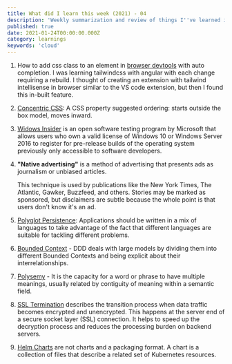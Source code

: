 ```yaml
---
title: What did I learn this week (2021) - 04
description: 'Weekly summarization and review of things I''ve learned in the fourth week of January 2021'
published: true
date: 2021-01-24T00:00:00.000Z
category: learnings
keywords: 'cloud'
---
```


1. How to add css class to an element in [browser devtools](https://developers.google.com/web/tools/chrome-devtools/css#classes) with auto completion. I was learning tailwindcss with angular with each change requiring a rebuild. I thought of creating an extension with tailwind intellisense in browser similar to the VS code extension, but then I found this in-built feature.

2. [Concentric CSS](https://rhodesmill.org/brandon/2011/concentric-css/): A CSS property suggested ordering: starts outside the box model, moves inward.

3. [Widows Insider](https://en.wikipedia.org/wiki/Windows_Insider) is an open software testing program by Microsoft that allows users who own a valid license  of Windows 10 or Windows Server 2016 to register for pre-release builds of the operating system previously only accessible to software developers.

4. **"Native advertising"** is a method of advertising that presents ads as journalism or unbiased articles.

    This technique is used by publications like the New York Times, The Atlantic, Gawker, Buzzfeed, and others. Stories may be marked as sponsored, but disclaimers are subtle because the whole point is that users don't know it's an ad.
5. [Polyglot Persistence](https://martinfowler.com/bliki/PolyglotPersistence.html): Applications should be written in a mix of languages to take advantage of the fact that different languages are suitable for tackling different problems. 
6. [Bounded Context](https://martinfowler.com/bliki/BoundedContext.html) - DDD deals with large models by dividing them into different Bounded Contexts and being explicit about their interrelationships.

7. [Polysemy](https://en.wikipedia.org/wiki/Polysemy) - It is the capacity for a word or phrase to have multiple meanings, usually related by contiguity of meaning within a semantic field.
8. [SSL Termination](https://avinetworks.com/glossary/ssl-termination/) describes the transition process when data traffic becomes encrypted and unencrypted. This happens at the server end of a secure socket layer (SSL) connection. It helps to speed up the decryption process and reduces the processing burden on backend servers.
9. [Helm Charts](https://helm.sh/docs/topics/charts/) are not charts and a packaging format. A chart is a collection of files that describe a related set of Kubernetes resources. 

